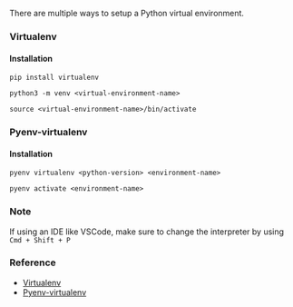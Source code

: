There are multiple ways to setup a Python virtual environment.

### Virtualenv
#### Installation
```
pip install virtualenv
```

```
python3 -m venv <virtual-environment-name>
```

```
source <virtual-environment-name>/bin/activate
```

### Pyenv-virtualenv
#### Installation
```
pyenv virtualenv <python-version> <environment-name>
```

```
pyenv activate <environment-name>
```

### Note
If using an IDE like VSCode, make sure to change the interpreter by using `Cmd + Shift + P`

### Reference
- [Virtualenv](https://www.freecodecamp.org/news/how-to-setup-virtual-environments-in-python/)
- [Pyenv-virtualenv](https://medium.com/@adocquin/mastering-python-virtual-environments-with-pyenv-and-pyenv-virtualenv-c4e017c0b173)